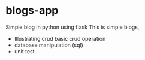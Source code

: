 # blogs-app
Simple blog in python using flask
This is simple blogs, 
* Illustrating crud basic crud operation
* database manipulation (sql)
* unit test. 
